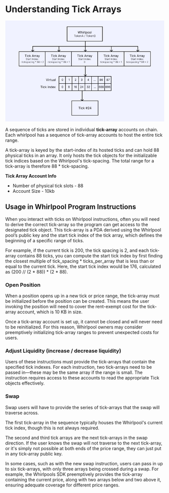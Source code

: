 # Understanding Tick Arrays
![TickArray Account Architecture](../../static/img/02-Architecture%20Overview/tickarray-overview.png)

A sequence of ticks are stored in individual **tick-array** accounts on chain. Each whirlpool has a sequence of tick-array accounts to host the entire tick range. 

A tick-array is keyed by the start-index of its hosted ticks and can hold 88 physical ticks in an array. It only hosts the tick objects for the initializable tick indices based on the Whirlpool's tick-spacing. The total range for a tick-array is therefore 88 * tick-spacing.

**Tick Array Account Info**
- Number of physical tick slots - 88
- Account Size - 10kb

## Usage in Whirlpool Program Instructions
When you interact with ticks on Whirlpool instructions, often you will need to derive the correct tick-array so the program can get access to the designated tick object. This tick-array is a PDA derived using the Whirlpool pool’s public key and the start tick index of the tick array, which defines the beginning of a specific range of ticks.

For example, if the current tick is 200, the tick spacing is 2, and each tick-array contains 88 ticks, you can compute the start tick index by first finding the closest multiple of tick_spacing * ticks_per_array that is less than or equal to the current tick. Here, the start tick index would be 176, calculated as (200 // (2 * 88)) * (2 * 88).

### Open Position
When a position opens up in a new tick or price range, the tick-array must be initialized before the position can be created. This means the user invoking the position will need to cover the rent-exempt cost for the tick-array account, which is 10 KB in size.

Once a tick-array account is set up, it cannot be closed and will never need to be reinitialized. For this reason, Whirlpool owners may consider preemptively initializing tick-array ranges to prevent unexpected costs for users.

### Adjust Liquidity (increase / decrease liquidity)
Users of these instructions must provide the tick-arrays that contain the specified tick indexes. For each instruction, two tick-arrays need to be passed in—these may be the same array if the range is small. The instruction requires access to these accounts to read the appropriate Tick objects effectively.

### Swap
Swap users will have to provide the series of tick-arrays that the swap will traverse across.

The first tick-array in the sequence typically houses the Whirlpool's current tick index, though this is not always required. 

The second and third tick arrays are the next tick-arrays in the swap direction. If the user knows the swap will not traverse to the next tick-array, or it's simply not possible at both ends of the price range, they can just put in any tick-array public key.

In some cases, such as with the new swap instruction, users can pass in up to six tick-arrays, with only three arrays being crossed during a swap. For example, the Whirlpools SDK preemptively provides the tick-array containing the current price, along with two arrays below and two above it, ensuring adequate coverage for different price ranges.